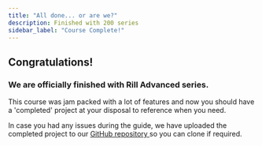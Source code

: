 ```yaml
---
title: "All done... or are we?"
description: Finished with 200 series
sidebar_label: "Course Complete!"
---
```


## Congratulations! 

### We are officially finished with Rill Advanced series.

This course was jam packed with a lot of features and now you should have a 'completed' project at your disposal to reference when you need.

In case you had any issues during the guide, we have uploaded the completed project to our <a href = 'https://github.com/rilldata/rill-examples/' target= "blank">GitHub repository </a> so you can clone if required. 

